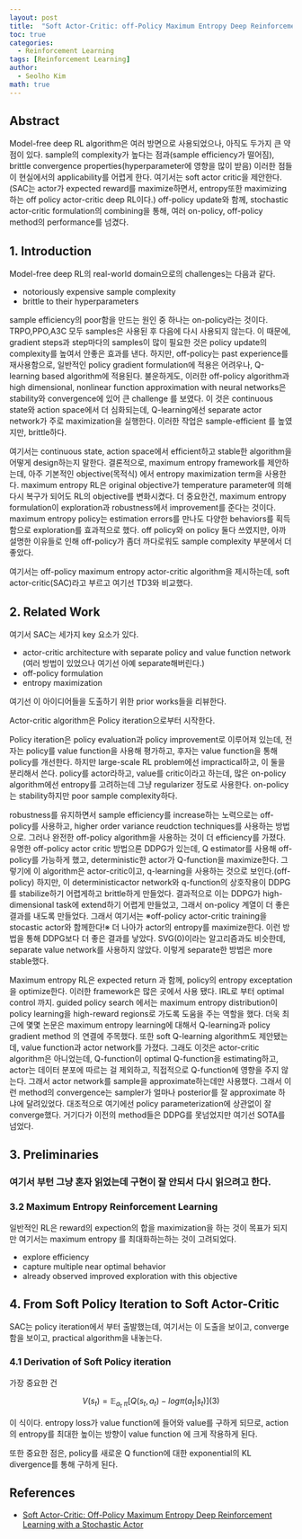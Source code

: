 ```yaml
---
layout: post
title:  "Soft Actor-Critic: off-Policy Maximum Entropy Deep Reinforcement Learning with a Stochastic Actor 논문 리뷰 및 설명"
toc: true
categories: 
  - Reinforcement Learning 
tags: [Reinforcement Learning]
author:
  - Seolho Kim
math: true
---
```


## Abstract

Model-free deep RL algorithm은 여러 방면으로 사용되었으나, 아직도 두가지 큰 약점이 있다. sample의 complexity가 높다는 점과(sample efficiency가
떨어짐), brittle convergence properties(hyperparameter에 영향을 많이 받음) 이러한 점들이 현실에서의 applicability를 어렵게 한다.
여기서는 soft actor critic을 제안한다.(SAC는 actor가 expected reward를 maximize하면서, entropy또한 maximizing하는 off policy actor-critic deep RL이다.)
off-policy update와 함께, stochastic actor-critic formulation의 combining을 통해, 여러 on-policy, off-policy method의 performance를 넘겼다.

## 1. Introduction

Model-free deep RL의 real-world domain으로의 challenges는 다음과 같다.

- notoriously expensive sample complexity
- brittle to their hyperparameters

sample efficiency의 poor함을 만드는 원인 중 하나는 on-policy라는 것이다. TRPO,PPO,A3C 모두 samples은 사용된 후 다음에 다시 사용되지 않는다.
이 때문에, gradient steps과 step마다의 samples이 많이 필요한 것은 policy update의 complexity를 높여서 안좋은 효과를 낸다. 하지만, off-policy는 past 
experience를 재사용함으로, 일반적인 policy gradient formulation에 적용은 어려우나, Q-learning based algorithm에 적용된다. 불운하게도, 이러한
off-policy algorithm과 high dimensional, nonlinear function approximation with neural networks은 stability와 convergence에 있어 큰 challenge
를 보였다. 이 것은 continuous state와 action space에서 더 심화되는데, Q-learning에선 separate actor network가 주로 maximization을 실행한다.
이러한 작업은 sample-efficient 를 높였지만, brittle하다.

여기서는 continuous state, action space에서 efficient하고 stable한 algorithm을 어떻게 design하는지 말한다. 결론적으로, maximum entropy framework를 제안하는데, 아주 기본적인 objective(목적식) 에서 entropy maximization term을 사용한다. maximum entropy RL은 original objective가 temperature parameter에 의해 다시 복구가 되어도 RL의 objective를 변화시켰다. 더 중요한건, maximum entropy formulation이 exploration과 robustness에서 improvement를 준다는 것이다. maximum entropy policy는 estimation errors를 만나도 다양한 behaviors를 획득함으로 exploration를 효과적으로 했다. off policy와 on policy 둘다 쓰였지만, 아까 설명한 이유들로 인해 off-policy가 좀더 까다로워도 sample complexity 부분에서 더 좋았다.

여기서는 off-policy maximum entropy actor-critic algorithm을 제시하는데, soft actor-critic(SAC)라고 부르고 여기선 TD3와 비교했다.

## 2. Related Work

여기서 SAC는 세가지 key 요소가 있다.

- actor-critic architecture with separate policy and value function network (여러 방법이 있었으나 여기선 아예 separate해버린다.)
- off-policy formulation
- entropy maximization

여기선 이 아이디어들을 도출하기 위한 prior works들을 리뷰한다.

Actor-critic algorithm은 Policy iteration으로부터 시작한다.

Policy iteration은 policy evaluation과 policy improvement로 이루어져 있는데, 전자는 policy를 value function을 사용해 평가하고, 후자는 
value function을 통해 policy를 개선한다. 하지만 large-scale RL problem에선 impractical하고, 이 둘을 분리해서 쓴다.
policy를 actor라하고, value를 critic이라고 하는데, 많은 on-policy algorithm에선 entropy를 고려하는데 그냥 regularizer 정도로 사용한다.
on-policy는 stability하지만 poor sample complexity하다.

robustness를 유지하면서 sample efficiency를 increase하는 노력으로는 off-policy를 사용하고, higher order variance reudction techniques를 사용하는 방법으로. 그러나 완전한 off-policy algorithm을 사용하는 것이 더 efficiency를 가졌다. 유명한 off-policy actor critic 방법으론 DDPG가 있는데, Q estimator를 사용해 off-policy를 가능하게 했고, deterministic한 actor가 Q-function을 maximize한다. 그렇기에 이 algorithm은 actor-critic이고, q-learning을 사용하는 것으로 보인다.(off-policy) 하지만, 이 deterministicactor network와 q-function의 상호작용이 DDPG를 stabilize하기 어렵게하고 brittle하게 만들었다. 결과적으로 이는 DDPG가 high-dimensional task에 extend하기 어렵게 만들었고, 그래서 on-policy 계열이 더 좋은 결과를 내도록 만들었다. 그래서 여기서는 ※off-policy actor-critic training을 stocastic actor와 함께한다!※ 더 나아가 actor의 entropy를 maximize한다. 이런 방법을 통해 DDPG보다 더 좋은 결과를 낳았다. SVG(0)이라는 알고리즘과도 비슷한데, separate value network를 사용하지 않았다. 이렇게 separate한 방법은 more stable했다.

Maximum entropy RL은 expected return 과 함께, policy의 entropy exceptation을 optimize한다. 이러한 framework은 많은 곳에서 사용 됐다. IRL로 부터 optimal control 까지. guided policy search 에서는 maximum entropy distribution이 policy learning을 high-reward regions로 가도록 도움을 주는 역할을 했다. 더욱 최근에 몇몇 논문은 maximum entropy learning에 대해서 Q-learning과 policy gradient method 의 연결에 주목했다.
또한 soft Q-learning algorithm도 제안됐는데, value function과 actor network를 가졌다. 그래도 이것은 actor-critic algorithm은 아니었는데, Q-function이 optimal Q-function을 estimating하고, actor는 데이터 분포에 따르는 걸 제외하고, 직접적으로 Q-function에 영향을 주지 않는다. 그래서 actor network를 sample을 approximate하는데만 사용했다. 그래서 이런 method의 convergence는 sampler가 얼마나 posterior를 잘 approximate 하냐에 달려있었다. 대조적으로 여기에선 policy parameterization에 상관없이 잘 converge했다. 거기다가 이전의 method들은 DDPG를 못넘었지만 여기선 SOTA를 넘었다.


## 3. Preliminaries 

### 여기서 부턴 그냥 혼자 읽었는데 구현이 잘 안되서 다시 읽으려고 한다.

### 3.2 Maximum Entropy Reinforcement Learning
일반적인 RL은 reward의 expection의 합을 maximization을 하는 것이 목표가 되지만 여기서는 maximum entropy 를 최대화하는하는 것이 고려되었다.

- explore efficiency
- capture multiple near optimal behavior
- already observed improved exploration with this objective

## 4. From Soft Policy Iteration to Soft Actor-Critic

SAC는 policy iteration에서 부터 출발했는데, 여기서는 이 도출을 보이고, converge함을 보이고, practical algorithm을 내놓는다.

### 4.1 Derivation of Soft Policy iteration

가장 중요한 건

$$ V(s_t) = \mathbb{E}_{a_t~\pi}[Q(s_t,a_t) - log \pi(a_t|s_t)] (3)$$

이 식이다. entropy loss가 value function에 들어와 value를 구하게 되므로, action의 entropy를 최대한 높이는 방향이 value function 에 크게 작용하게 된다.

또한 중요한 점은, policy를 새로운 Q function에 대한 exponential의 KL divergence를 통해 구하게 된다. 

## References
- [Soft Actor-Critic: Off-Policy Maximum Entropy Deep Reinforcement Learning with a Stochastic Actor](https://arxiv.org/abs/1801.01290)
